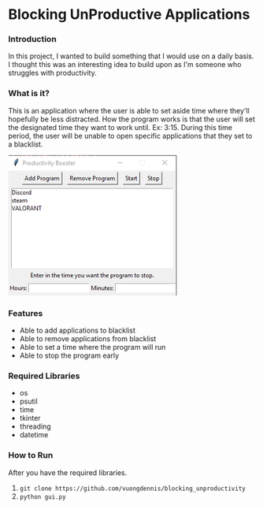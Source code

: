 # Blocking UnProductive Applications

### Introduction
In this project, I wanted to build something that I would use on a daily basis. I thought this was an interesting idea to build upon as I'm someone who struggles with productivity. 

### What is it?
This is an application where the user is able to set aside time where they'll hopefully be less distracted. How the program works is that the user will set the designated time they want to work until. Ex: 3:15. During this time period, the user will be unable to open specific applications that they set to a blacklist.

<img src=./images/gui_image.png>

### Features
* Able to add applications to blacklist
* Able to remove applications from blacklist
* Able to set a time where the program will run
* Able to stop the program early

### Required Libraries
* os
* psutil
* time
* tkinter
* threading
* datetime

### How to Run
After you have the required libraries.
1) ```git clone https://github.com/vuongdennis/blocking_unproductivity```
2) ```python gui.py```
